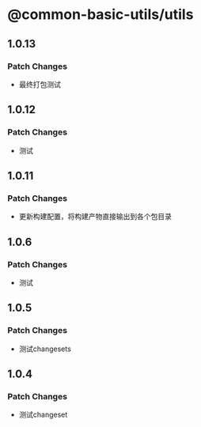 # @common-basic-utils/utils

## 1.0.13

### Patch Changes

- 最终打包测试

## 1.0.12

### Patch Changes

- 测试

## 1.0.11

### Patch Changes

- 更新构建配置，将构建产物直接输出到各个包目录

## 1.0.6

### Patch Changes

- 测试

## 1.0.5

### Patch Changes

- 测试changesets

## 1.0.4

### Patch Changes

- 测试changeset

